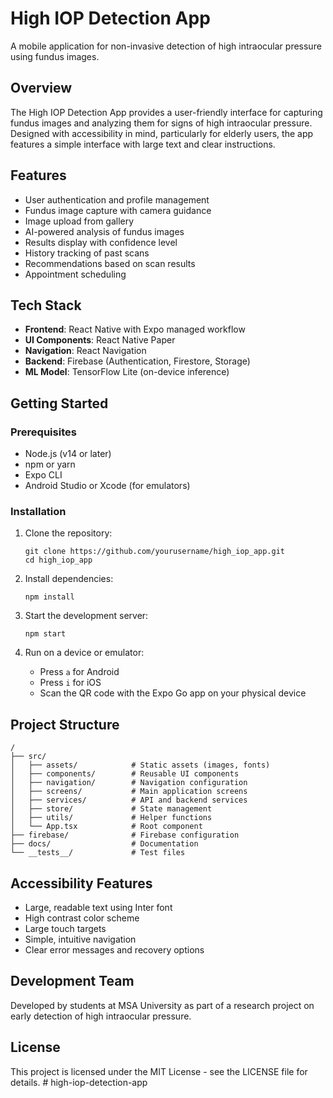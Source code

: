 # High IOP Detection App

A mobile application for non-invasive detection of high intraocular pressure using fundus images.

## Overview

The High IOP Detection App provides a user-friendly interface for capturing fundus images and analyzing them for signs of high intraocular pressure. Designed with accessibility in mind, particularly for elderly users, the app features a simple interface with large text and clear instructions.

## Features

- User authentication and profile management
- Fundus image capture with camera guidance
- Image upload from gallery
- AI-powered analysis of fundus images
- Results display with confidence level
- History tracking of past scans
- Recommendations based on scan results
- Appointment scheduling

## Tech Stack

- **Frontend**: React Native with Expo managed workflow
- **UI Components**: React Native Paper
- **Navigation**: React Navigation
- **Backend**: Firebase (Authentication, Firestore, Storage)
- **ML Model**: TensorFlow Lite (on-device inference)

## Getting Started

### Prerequisites

- Node.js (v14 or later)
- npm or yarn
- Expo CLI
- Android Studio or Xcode (for emulators)

### Installation

1. Clone the repository:
   ```
   git clone https://github.com/yourusername/high_iop_app.git
   cd high_iop_app
   ```

2. Install dependencies:
   ```
   npm install
   ```

3. Start the development server:
   ```
   npm start
   ```

4. Run on a device or emulator:
   - Press `a` for Android
   - Press `i` for iOS
   - Scan the QR code with the Expo Go app on your physical device

## Project Structure

```
/
├── src/
│   ├── assets/            # Static assets (images, fonts)
│   ├── components/        # Reusable UI components
│   ├── navigation/        # Navigation configuration
│   ├── screens/           # Main application screens
│   ├── services/          # API and backend services
│   ├── store/             # State management
│   ├── utils/             # Helper functions
│   └── App.tsx            # Root component
├── firebase/              # Firebase configuration
├── docs/                  # Documentation
└── __tests__/             # Test files
```

## Accessibility Features

- Large, readable text using Inter font
- High contrast color scheme
- Large touch targets
- Simple, intuitive navigation
- Clear error messages and recovery options

## Development Team

Developed by students at MSA University as part of a research project on early detection of high intraocular pressure.

## License

This project is licensed under the MIT License - see the LICENSE file for details. #   h i g h - i o p - d e t e c t i o n - a p p 
 
 